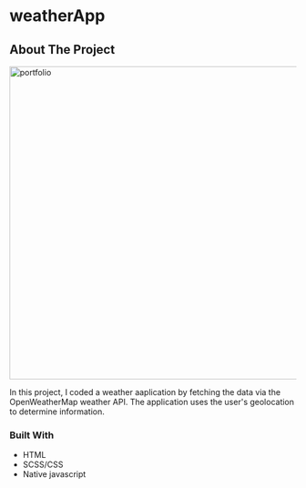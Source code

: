 # weatherApp

<!-- ABOUT THE PROJECT -->
## About The Project

[<img align="center" alt="portfolio" width="550px" src="https://user-images.githubusercontent.com/71411560/107292564-5a5c2d00-6a6a-11eb-9885-d6662f4534c0.png" />](https://epic-swartz-9075f1.netlify.app/)



In this project, I coded a weather aaplication by fetching the data via the OpenWeatherMap weather API. 
The application uses the user's geolocation to determine information.

### Built With

* HTML
* SCSS/CSS
* Native javascript
